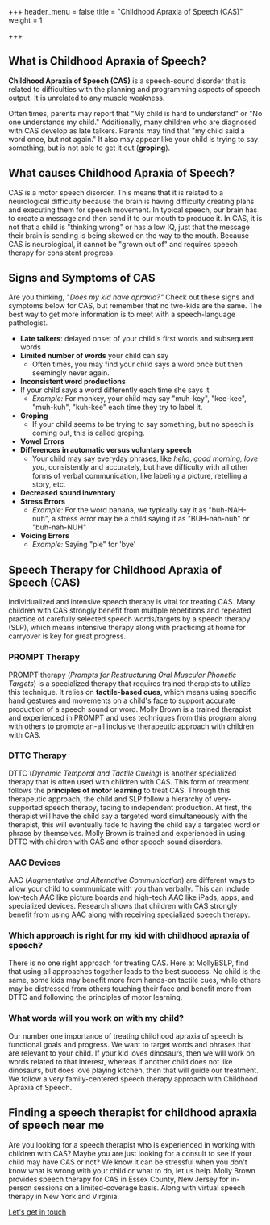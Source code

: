 +++
header_menu = false
title = "Childhood Apraxia of Speech (CAS)"
weight = 1

+++
## What is Childhood Apraxia of Speech?

**Childhood Apraxia of Speech (CAS)** is a speech-sound disorder that is related to difficulties with the planning and programming aspects of speech output. It is unrelated to any muscle weakness.

Often times, parents may report that "My child is hard to understand" or "No one understands my child." Additionally, many children who are diagnosed with CAS develop as late talkers. Parents may find that "my child said a word once, but not again." It also may appear like your child is trying to say something, but is not able to get it out (**groping**).

## What causes Childhood Apraxia of Speech?

CAS  is a motor speech disorder. This means that it is related to a neurological difficulty because the brain is having difficulty creating plans and executing them for speech movement. In typical speech, our brain has to create a message and then send it to our mouth to produce it. In CAS, it is not that a child is "thinking wrong" or has a low IQ, just that the message their brain is sending is being skewed on the way to the mouth. Because CAS is neurological, it cannot be "grown out of" and requires speech therapy for consistent progress.

## Signs and Symptoms of CAS

Are you thinking, "_Does my kid have apraxia?"_ Check out these signs and symptoms below for CAS, but remember that no two-kids are the same. The best way to get more information is to meet with a speech-language pathologist.

* **Late talkers**: delayed onset of your child's first words and subsequent words
* **Limited number of words** your child can say
  * Often times, you may find your child says a word once but then seemingly never again.
* **Inconsistent word productions**
* If your child says a word differently each time she says it
  * _Example:_ For monkey, your child may say "muh-key", "kee-kee", "muh-kuh", "kuh-kee" each time they try to label it.
* **Groping**
  * If your child seems to be trying to say something, but no speech is coming out, this is called groping.
* **Vowel Errors**
* **Differences in automatic versus voluntary speech**
  * Your child may say everyday phrases, like _hello_, _good morning, love you_, consistently and accurately, but have difficulty with all other forms of verbal communication, like labeling a picture, retelling a story, etc.
* **Decreased sound inventory**
* **Stress Errors**
  * _Example:_ For the word banana, we typically say it as "buh-NAH-nuh", a stress error may be a child saying it as "BUH-nah-nuh" or "buh-nah-NUH"
* **Voicing Errors**
  * _Example:_ Saying "pie" for 'bye'

## Speech Therapy for Childhood Apraxia of Speech (CAS)

Individualized and intensive speech therapy is vital for treating CAS. Many children with CAS strongly benefit from multiple repetitions and repeated practice of carefully selected speech words/targets by a speech therapy (SLP), which means intensive therapy along with practicing at home for carryover is key for great progress.

### PROMPT Therapy

PROMPT therapy (_Prompts for Restructuring Oral Muscular Phonetic Targets_) is a specialized therapy that requires trained therapists to utilize this technique. It relies on **tactile-based cues**, which means using specific hand gestures and movements on a child's face to support accurate production of a speech sound or word. Molly Brown is a trained therapist and experienced in PROMPT and uses techniques from this program along with others to promote an-all inclusive therapeutic approach with children with CAS.

### DTTC Therapy

DTTC (_Dynamic Temporal and Tactile Cueing_) is another specialized therapy that is often used with children with CAS. This form of treatment follows the **principles of motor learning** to treat CAS. Through this therapeutic approach, the child and SLP follow a hierarchy of very-supported speech therapy, fading to independent production. At first, the therapist will have the child say a targeted word simultaneously with the therapist, this will eventually fade to having the child say a targeted word or phrase by themselves. Molly Brown is trained and experienced in using DTTC with children with CAS and other speech sound disorders.

### AAC Devices

AAC (_Augmentative and Alternative Communication_) are different ways to allow your child to communicate with you than verbally. This can include low-tech AAC like picture boards and high-tech AAC like iPads, apps, and specialized devices. Research shows that children with CAS strongly benefit from using AAC along with receiving specialized speech therapy.

### Which approach is right for my kid with childhood apraxia of speech?

There is no one right approach for treating CAS. Here at MollyBSLP, find that using all approaches together leads to the best success. No child is the same, some kids may benefit more from hands-on tactile cues, while others may be distressed from others touching their face and benefit more from DTTC and following the principles of motor learning.

### What words will you work on with my child?

Our number one importance of treating childhood apraxia of speech is functional goals and progress. We want to target words and phrases that are relevant to your child. If your kid loves dinosaurs, then we will work on words related to that interest, whereas if another child does not like dinosaurs, but does love playing kitchen, then that will guide our treatment. We follow a very family-centered speech therapy approach with Childhood Apraxia of Speech.

## Finding a speech therapist for childhood apraxia of speech near me

Are you looking for a speech therapist who is experienced in working with children with CAS? Maybe you are just looking for a consult to see if your child may have CAS or not? We know it can be stressful when you don't know what is wrong with your child or what to do, let us help.  Molly Brown provides speech therapy for CAS in Essex County, New Jersey for in-person sessions on a limited-coverage basis. Along with virtual speech therapy in New York and Virginia.

[Let's get in touch](/#let-s-get-in-touch)